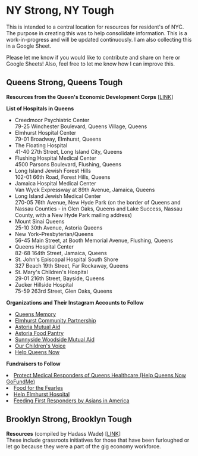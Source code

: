 <h1>NY Strong, NY Tough</h1>

This is intended to a central location for resources for resident's of NYC.
The purpose in creating this was to help consolidate information. This is a work-in-progress and will be updated continuously. 
I am also collecting this in a Google Sheet.

Please let me know if you would like to contribute and share on here or Google Sheets! Also, feel free to let me know how I can improve this.


<h2>Queens Strong, Queens Tough</h2>

<b>Resources from the Queen's Economic Development Corps</b>
[<a href="https://docs.google.com/spreadsheets/d/1IWJgkPggjWJHG7Q6ATqsz3eF3YE-cUM3owJUYEMTwbU/edit#gid=0">LINK</a>]

<b>List of Hospitals in Queens</b>
<ul>
<li>Creedmoor Psychiatric Center	<br> 79-25 Winchester Boulevard, Queens Village, Queens</br></li>
<li>Elmhurst Hospital Center	 <br> 79-01 Broadway, Elmhurst, Queens</br></li>
<li>The Floating Hospital	 <br> 41-40 27th Street, Long Island City, Queens</br></li>
<li>Flushing Hospital Medical Center	 <br> 4500 Parsons Boulevard, Flushing, Queens</br></li>
<li>Long Island Jewish Forest Hills	<br>  102-01 66th Road, Forest Hills, Queens</br></li>
<li>Jamaica Hospital Medical Center	<br>  Van Wyck Expressway at 89th Avenue, Jamaica, Queens</br></li>
<li>Long Island Jewish Medical Center	<br>  270-05 76th Avenue, New Hyde Park (on the border of Queens and Nassau Counties - in Glen Oaks, Queens and Lake Success, Nassau County, with a New Hyde Park mailing address)</br></li>
<li>Mount Sinai Queens	<br>  25-10 30th Avenue, Astoria Queens</br></li>
<li>New York–Presbyterian/Queens	<br>  56-45 Main Street, at Booth Memorial Avenue, Flushing, Queens</br></li>
<li>Queens Hospital Center	<br>  82-68 164th Street, Jamaica, Queens</br></li>
<li>St. John's Episcopal Hospital South Shore	<br>  327 Beach 19th Street, Far Rockaway, Queens</br></li>
<li>St. Mary's Children's Hospital	<br>  29-01 216th Street, Bayside, Queens</br></li>
<li>Zucker Hillside Hospital	<br>  75-59 263rd Street, Glen Oaks, Queens</br></li>
</ul>

<b>Organizations and Their Instagram Accounts to Follow</b>

<ul>
  <li><a href="https://www.instagram.com/queensmemory/">Queens Memory</a></li>
   <li><a href="https://www.instagram.com/elmhurstcommunitypartnership/">Elmhurst Community Partnership</a></li>
   <li><a href="https://www.instagram.com/astoria_mutual_aid/">Astoria Mutual Aid</a></li>
   <li><a href="https://www.instagram.com/astoriafoodpantry/">Astoria Food Pantry</a></li>
   <li><a href="https://www.instagram.com/sunnysidewoodside_mutualaid">Sunnyside Woodside Mutual Aid</a></li>
   <li><a href="https://www.instagram.com/ourchildrensvoice_queensny">Our Children's Voice</a></li>
  <li><a href="https://www.instagram.com/helpqueensnow/">Help Queens Now</a></li>
</ul>

<b>Fundraisers to Follow</b> 
  <li><a href="https://www.gofundme.com/f/dnuzf-a-cause-i-care-about-needs-help">Protect Medical Responders of Queens Healthcare (Help Queens Now GoFundMe)</a></li>
   <li><a href="https://www.gofundme.com/f/food-for-the-fearless">Food for the Fearles</a></li>
   <li><a href="https://www.gofundme.com/f/help-elmhurst-hospital-in-queens-ny">Help Elmhurst Hospital</a></li>
 <li><a href="https://www.gofundme.com/f/vwqbga-aia-feeds-first-responders">Feeding First Responders by Asians in America</a></li>

<h2>Brooklyn Strong, Brooklyn Tough</h2>

<b>Resources</b> (compiled by Hadass Wade) [<a href="https://docs.google.com/document/d/12E7FWGdkOguHPmL6iEcYZezPrdFE-nA6V_zB21RmBVg/edit">LINK</a>]<br>
These include grassroots initiatives for those that have been furloughed or let go because they were a part of the gig economy workforce.</br>

